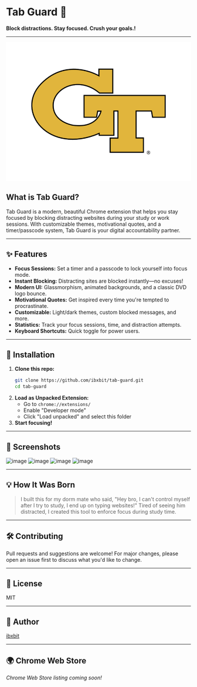  # Tab Guard 🔐 
 
**Block distractions. Stay focused. Crush your goals.!**  
       
---         
          
![Tab Guard Logo](assets/tab-guard-logo.png)       
   
## What is Tab Guard? 
Tab Guard is a modern, beautiful Chrome extension that helps you stay focused by blocking distracting websites during your study or work sessions. With customizable themes, motivational quotes, and a timer/passcode system, Tab Guard is your digital accountability partner.     
             
---                        
                             
## ✨ Features                     
- **Focus Sessions:** Set a timer and a passcode to lock yourself into focus mode.                       
- **Instant Blocking:** Distracting sites are blocked instantly—no excuses!                       
- **Modern UI:** Glassmorphism, animated backgrounds, and a classic DVD logo bounce.                          
- **Motivational Quotes:** Get inspired every time you're tempted to procrastinate.                 
- **Customizable:** Light/dark themes, custom blocked messages, and more.                    
- **Statistics:** Track your focus sessions, time, and distraction attempts.                 
- **Keyboard Shortcuts:** Quick toggle for power users.          
               
---       
       
     
## 🚀 Installation  
1. **Clone this repo:**   
   ```bash
   git clone https://github.com/ibxbit/tab-guard.git   
   cd tab-guard  
   ```
2. **Load as Unpacked Extension:**
   - Go to `chrome://extensions/`
   - Enable "Developer mode"
   - Click "Load unpacked" and select this folder
3. **Start focusing!**

---

## 📸 Screenshots
![image](https://github.com/user-attachments/assets/d269cbd9-06c6-4d85-9636-560894b2640a) 
![image](https://github.com/user-attachments/assets/e1bd22b3-7dbb-46cf-97c1-4cc4371e3e4e)
![image](https://github.com/user-attachments/assets/ca94637d-2216-4274-9c1f-cb78446b0737)
![image](https://github.com/user-attachments/assets/dcd55868-e5d7-4c89-a6cb-915745d6d231)



---

## 💡 How It Was Born
> I built this for my dorm mate who said, "Hey bro, I can't control myself after I try to study, I end up on typing websites!" Tired of seeing him distracted, I created this tool to enforce focus during study time.

---

## 🛠️ Contributing 
Pull requests and suggestions are welcome! For major changes, please open an issue first to discuss what you'd like to change.

---

## 📄 License
MIT

---

## 👤 Author
[ibxbit](https://github.com/ibxbit)

---

## 🌍 Chrome Web Store
_Chrome Web Store listing coming soon!_
